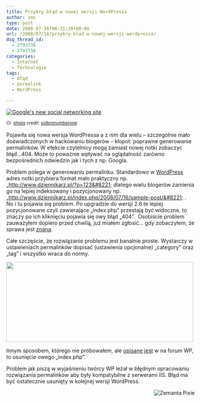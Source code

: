 ```yaml
---
title: Przykry błąd w nowej wersji WordPressa
author: sms
type: post
date: 2008-07-16T06:31:28+00:00
url: /2008/07/16/przykry-blad-w-nowej-wersji-wordpressa/
dsq_thread_id:
  - 2793738
  - 2793738
categories:
  - Internet
  - Technologie
tags:
  - błąd
  - permalink
  - WordPress

---
```

<a title="Google's new social networking site" href="http://www.flickr.com/photos/8044389@N04/2487944487/" target="_self"><img src="http://farm3.static.flickr.com/2250/2487944487_17afb0be23_m.jpg" border="0" alt="Google's new social networking site" /></a>
  
<small><a title="Attribution-ShareAlike License" href="http://creativecommons.org/licenses/by-sa/2.0/" target="_blank"><img src="http://www.dziennikarz.pl/wp-content/plugins/photo-dropper/images/cc.png" border="0" alt="Creative Commons License" width="16" height="16" align="absmiddle" /></a> <a href="http://www.photodropper.com/photos/" target="_blank">photo</a> credit: <a title="solbronumberone" href="http://www.flickr.com/photos/8044389@N04/2487944487/" target="_blank">solbronumberone</a></small>

Pojawiła się nowa wersja WordPressa a z nim dla wielu &#8211; szczególnie mało doświadczonych w hackowaniu blogerów &#8211; kłopot: poprawne generowanie permalinków. W efekcie czytelnicy mogą zamiast nowej notki zobaczyć błąd&#8230;404. Może to poważnie wpływać na oglądalność zarówno bezpośrednich odwiedzin jak i tych z np. Googla.<!--more-->

Problem polega w generowaniu permalinku. Standardowo w <a class="zem_slink" title="WordPress" rel="homepage" href="http://wordpress.org/">WordPress</a> adres notki przybiera format mało praktyczny np.  &#8222;http://www.dziennikarz.pl/?p=123&#8221; dlatego wielu blogerów zamienia go na lepiej indeksowany i pozycjonowany np.  &#8222;http://www.dziennikarz.pl/index.php/2008/07/16/sample-post/&#8221; .   No i tu pojawia się problem. Po upgradzie do wersji 2.6 te lepiej pozycjonowane czyli zawierające &#8222;index.php&#8221; przestają być widoczne, to znaczy po ich kliknięciu pojawia się owy błąd &#8222;404&#8221;.  Osobiście problem zauważyłem dopiero przed chwilą, już miałem zgłosić&#8230; gdy zobaczyłem, że sprawa jest <a href="http://trac.wordpress.org/ticket/7306" target="_self">znana</a>.

Całe szczęście, że rozwiązanie problemu jest banalnie proste. Wystarczy w ustawieniach permalinków dopisać (ustawienia opcjonalne) &#8222;category&#8221; oraz &#8222;tag&#8221; i wszystko wraca do normy.

<img class="alignnone" title="Permalink w WP" src="http://farm3.static.flickr.com/2362/2672924165_d6d7ec3a1a.jpg" alt="" width="500" height="214" />

Innym sposobem, którego nie próbowałem, ale <a href="http://wordpress.org/support/topic/189058" target="_self">opisane jest</a> w na forum WP, to usunięcie owego &#8222;index.php&#8221;.

Problem jak piszą w wyjaśnieniu twórcy WP leżał w błędnym opracowaniu rozwiązania permalinków aby były kompatybilne z serwerami IIS. Błąd ma być ostatecznie usunięty w kolejnej wersji WordPress.

<div class="zemanta-pixie" style="margin-top: 10px; height: 15px;">
  <a class="zemanta-pixie-a" title="Zemified by Zemanta" href="http://reblog.zemanta.com/zemified/f149d621-4d8f-46df-aad3-a6082a26bfbc/"><img class="zemanta-pixie-img" style="border: medium none; float: right;" src="http://img.zemanta.com/reblog_e.png?x-id=f149d621-4d8f-46df-aad3-a6082a26bfbc" alt="Zemanta Pixie" /></a>
</div>